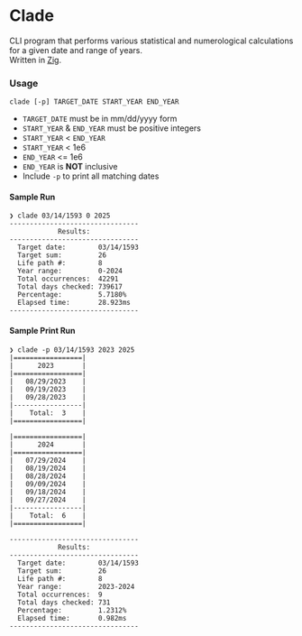 # Clade

CLI program that performs various statistical and numerological calculations for a given date and range of years.  
Written in [Zig](https://ziglang.org/).

### Usage

```
clade [-p] TARGET_DATE START_YEAR END_YEAR
```
- `TARGET_DATE` must be in mm/dd/yyyy form
- `START_YEAR` & `END_YEAR` must be positive integers
- `START_YEAR` < `END_YEAR`
- `START_YEAR` < 1e6
- `END_YEAR` <= 1e6
- `END_YEAR` is **NOT** inclusive
- Include `-p` to print all matching dates

#### Sample Run

```
❯ clade 03/14/1593 0 2025
--------------------------------
            Results:
--------------------------------
  Target date:        03/14/1593
  Target sum:         26
  Life path #:        8
  Year range:         0-2024
  Total occurrences:  42291
  Total days checked: 739617
  Percentage:         5.7180%
  Elapsed time:       28.923ms
--------------------------------
```

#### Sample Print Run

```
❯ clade -p 03/14/1593 2023 2025
|=================|
|      2023       |
|=================|
|   08/29/2023    |
|   09/19/2023    |
|   09/28/2023    |
|-----------------|
|    Total:  3    |
|=================|

|=================|
|      2024       |
|=================|
|   07/29/2024    |
|   08/19/2024    |
|   08/28/2024    |
|   09/09/2024    |
|   09/18/2024    |
|   09/27/2024    |
|-----------------|
|    Total:  6    |
|=================|

--------------------------------
            Results:
--------------------------------
  Target date:        03/14/1593
  Target sum:         26
  Life path #:        8
  Year range:         2023-2024
  Total occurrences:  9
  Total days checked: 731
  Percentage:         1.2312%
  Elapsed time:       0.982ms
--------------------------------
```
